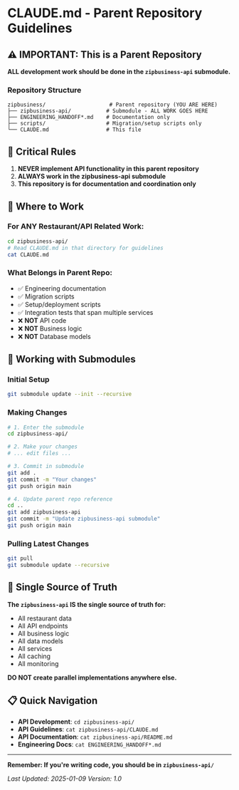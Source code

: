 # CLAUDE.md - Parent Repository Guidelines

## ⚠️ IMPORTANT: This is a Parent Repository

**ALL development work should be done in the `zipbusiness-api` submodule.**

### Repository Structure
```
zipbusiness/                    # Parent repository (YOU ARE HERE)
├── zipbusiness-api/           # Submodule - ALL WORK GOES HERE
├── ENGINEERING_HANDOFF*.md    # Documentation only
├── scripts/                   # Migration/setup scripts only
└── CLAUDE.md                  # This file
```

## 🚨 Critical Rules

1. **NEVER implement API functionality in this parent repository**
2. **ALWAYS work in the zipbusiness-api submodule**
3. **This repository is for documentation and coordination only**

## 📁 Where to Work

### For ANY Restaurant/API Related Work:
```bash
cd zipbusiness-api/
# Read CLAUDE.md in that directory for guidelines
cat CLAUDE.md
```

### What Belongs in Parent Repo:
- ✅ Engineering documentation
- ✅ Migration scripts
- ✅ Setup/deployment scripts
- ✅ Integration tests that span multiple services
- ❌ **NOT** API code
- ❌ **NOT** Business logic
- ❌ **NOT** Database models

## 🔄 Working with Submodules

### Initial Setup
```bash
git submodule update --init --recursive
```

### Making Changes
```bash
# 1. Enter the submodule
cd zipbusiness-api/

# 2. Make your changes
# ... edit files ...

# 3. Commit in submodule
git add .
git commit -m "Your changes"
git push origin main

# 4. Update parent repo reference
cd ..
git add zipbusiness-api
git commit -m "Update zipbusiness-api submodule"
git push origin main
```

### Pulling Latest Changes
```bash
git pull
git submodule update --recursive
```

## 🎯 Single Source of Truth

**The `zipbusiness-api` IS the single source of truth for:**
- All restaurant data
- All API endpoints
- All business logic
- All data models
- All services
- All caching
- All monitoring

**DO NOT create parallel implementations anywhere else.**

## 📋 Quick Navigation

- **API Development**: `cd zipbusiness-api/`
- **API Guidelines**: `cat zipbusiness-api/CLAUDE.md`
- **API Documentation**: `cat zipbusiness-api/README.md`
- **Engineering Docs**: `cat ENGINEERING_HANDOFF*.md`

---

**Remember: If you're writing code, you should be in `zipbusiness-api/`**

*Last Updated: 2025-01-09*
*Version: 1.0*